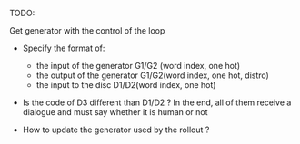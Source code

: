TODO: 

Get generator with the control of the loop

- Specify the format of:
  * the input of the generator G1/G2 (word index, one hot)
  * the output of the generator G1/G2(word index, one hot, distro)
  * the input to the disc D1/D2(word index, one hot)
 
- Is the code of D3 different than D1/D2 ? In the end, all of them receive a
  dialogue and must say whether it is human or not

- How to update the generator used by the rollout ? 
